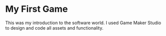 # My First Game
This was my introduction to the software world. I used Game Maker Studio to design and code all assets and functionality.
